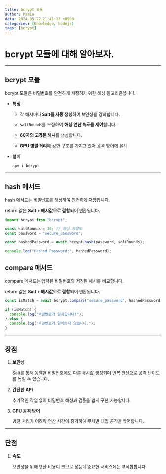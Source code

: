```yaml
---
title: bcrypt 모듈
author: Psmin
data: 2024-05-22 21:41:12 +0900
categories: [Knowledge, Nodejs]
tags: [bcrypt]
---
```


# bcrypt 모듈에 대해 알아보자.

---

## bcrypt 모듈

bcrypt 모듈은 비밀번호를 안전하게 저장하기 위한 해싱 알고리즘입니다.

- **특징**

  - 각 해시마다 **Salt를 자동 생성**하여 보안성을 강화합니다.

  - `saltRounds`를 조정하여 **해싱 연산 속도를 제어**합니다.

  - **60자의 고정된 해시**를 생성합니다.

  - **GPU 병렬 처리**에 강한 구조를 가지고 있어 공격 방어에 유리

- **설치**

  ```js
  npm i bcrypt
  ```

---

## hash 메서드

hash 메서드는 비밀번호를 해싱하여 안전하게 저장합니다.

return 값은 **Salt + 해시값으로 결합**되어 반환됩니다.

```js
import bcrypt from "bcrypt";

const saltRounds = 10; // 해싱 복잡도
const password = "secure_password";

const hashedPassword = await bcrypt.hash(password, saltRounds);

console.log("Hashed Password:", hashedPassword);
```

## compare 메서드

compare 메서드는 입력된 비밀번호와 저장된 해시를 비교합니다.

return 값은 **Salt + 해시값으로 결합**되어 반환됩니다.

```js
const isMatch = await bcrypt.compare("secure_password", hashedPassword);

if (isMatch) {
  console.log("비밀번호가 일치합니다!");
} else {
  console.log("비밀번호가 일치하지 않습니다.");
}
```

---

## 장점

1. **보안성**

   Salt를 통해 동일한 비밀번호에도 다른 해시값 생성되며 반복 연산으로 공격 난이도를 높일 수 있습니다.

2. **간단한 API**

   추가적인 작업 없이 비밀번호 해싱과 검증을 쉽게 구현 가능합니다.

3. **GPU 공격 방어**

   병렬 처리가 어려워 연산 시간이 증가하여 무차별 대입 공격을 방어합니다.

---

## 단점

1. **속도**

   보안성을 위해 연산 비용이 크므로 성능이 중요한 서비스에는 부적합합니다.
